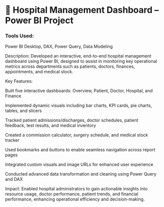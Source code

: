 # 🏥 Hospital Management Dashboard – Power BI Project
### Tools Used: 
Power BI Desktop, DAX, Power Query, Data Modeling

Description:
Developed an interactive, end-to-end hospital management dashboard using Power BI, designed to assist in monitoring key operational metrics across departments such as patients, doctors, finances, appointments, and medical stock.

Key Features:

Built five interactive dashboards: Overview, Patient, Doctor, Hospital, and Finance

Implemented dynamic visuals including bar charts, KPI cards, pie charts, tables, and slicers

Tracked patient admissions/discharges, doctor schedules, patient feedback, test results, and medical inventory

Created a commission calculator, surgery schedule, and medical stock tracker

Used bookmarks and buttons to enable seamless navigation across report pages

Integrated custom visuals and image URLs for enhanced user experience

Conducted advanced data transformation and cleaning using Power Query and DAX

Impact:
Enabled hospital administrators to gain actionable insights into resource usage, doctor performance, patient trends, and financial performance, enhancing operational efficiency and decision-making.
